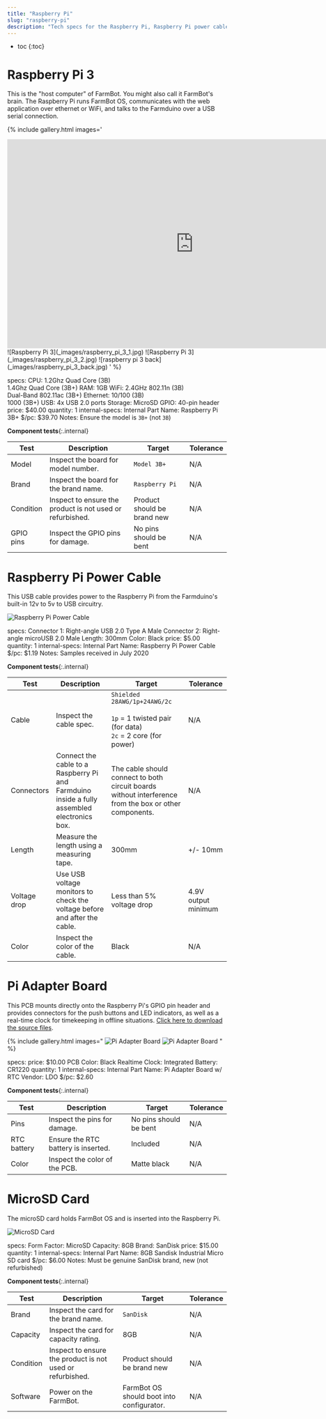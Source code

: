 ```yaml
---
title: "Raspberry Pi"
slug: "raspberry-pi"
description: "Tech specs for the Raspberry Pi, Raspberry Pi power cable, Pi adapter board, and microSD card in FarmBot Genesis. Visit [our shop](http://shop.farm.bot) to purchase parts."
---
```


* toc
{:toc}

# Raspberry Pi 3

This is the "host computer" of FarmBot. You might also call it FarmBot's brain. The Raspberry Pi runs FarmBot OS, communicates with the web application over ethernet or WiFi, and talks to the Farmduino over a USB serial connection.

{% include gallery.html images='
<iframe width="854" height="480" src="https://www.youtube.com/embed/jF8q6WAS-rU" frameborder="0" allow="accelerometer; autoplay; clipboard-write; encrypted-media; gyroscope; picture-in-picture" allowfullscreen></iframe>
![Raspberry Pi 3](_images/raspberry_pi_3_1.jpg)
![Raspberry Pi 3](_images/raspberry_pi_3_2.jpg)
![raspberry pi 3 back](_images/raspberry_pi_3_back.jpg)
' %}

specs:
  CPU: 1.2Ghz Quad Core (3B)<br>1.4Ghz Quad Core (3B+)
  RAM: 1GB
  WiFi: 2.4GHz 802.11n (3B)<br>Dual-Band 802.11ac (3B+)
  Ethernet: 10/100 (3B)<br>1000 (3B+)
  USB: 4x USB 2.0 ports
  Storage: MicroSD
  GPIO: 40-pin header
price: $40.00
quantity: 1
internal-specs:
  Internal Part Name: Raspberry Pi 3B+
  $/pc: $39.70
  Notes: Ensure the model is `3B+` (not `3B`)

**Component tests**{:.internal}

|Test         |Description  |Target       |Tolerance    |
|-------------|-------------|-------------|-------------|
|Model        |Inspect the board for model number.|`Model 3B+`|N/A
|Brand        |Inspect the board for the brand name.|`Raspberry Pi`|N/A
|Condition    |Inspect to ensure the product is not used or refurbished.|Product should be brand new|N/A
|GPIO pins    |Inspect the GPIO pins for damage.|No pins should be bent|N/A

# Raspberry Pi Power Cable

This USB cable provides power to the Raspberry Pi from the Farmduino's built-in 12v to 5v to USB circuitry.

![Raspberry Pi Power Cable](_images/pi_power_cable.jpg)

specs:
  Connector 1: Right-angle USB 2.0 Type A Male
  Connector 2: Right-angle microUSB 2.0 Male
  Length: 300mm
  Color: Black
price: $5.00
quantity: 1
internal-specs:
  Internal Part Name: Raspberry Pi Power Cable
  $/pc: $1.19
  Notes: Samples received in July 2020

**Component tests**{:.internal}

|Test         |Description  |Target       |Tolerance    |
|-------------|-------------|-------------|-------------|
|Cable        |Inspect the cable spec.|`Shielded 28AWG/1p+24AWG/2c`<br><br>`1p` = 1 twisted pair (for data)<br>`2c` = 2 core (for power)|N/A
|Connectors   |Connect the cable to a Raspberry Pi and Farmduino inside a fully assembled electronics box.|The cable should connect to both circuit boards without interference from the box or other components.|N/A
|Length       |Measure the length using a measuring tape.|300mm|+/- 10mm
|Voltage drop |Use USB voltage monitors to check the voltage before and after the cable.|Less than 5% voltage drop|4.9V output minimum
|Color        |Inspect the color of the cable.|Black|N/A

# Pi Adapter Board

This PCB mounts directly onto the Raspberry Pi's GPIO pin header and provides connectors for the push buttons and LED indicators, as well as a real-time clock for timekeeping in offline situations. [Click here to download the source files](https://drive.google.com/drive/folders/1P8Pdpv2Jrlygh-WBlnO5RMSocQVUQCna?usp=sharing).

{% include gallery.html images="
![Pi Adapter Board](_images/pi_adapter_board_1.jpg)
![Pi Adapter Board](_images/pi_adapter_board_2.jpg)
" %}

specs:
price: $10.00
  PCB Color: Black
  Realtime Clock: Integrated
  Battery: CR1220
quantity: 1
internal-specs:
  Internal Part Name: Pi Adapter Board w/ RTC
  Vendor: LDO
  $/pc: $2.60

**Component tests**{:.internal}

|Test         |Description  |Target       |Tolerance    |
|-------------|-------------|-------------|-------------|
|Pins         |Inspect the pins for damage.|No pins should be bent|N/A
|RTC battery  |Ensure the RTC battery is inserted.|Included|N/A
|Color        |Inspect the color of the PCB.|Matte black|N/A

# MicroSD Card

The microSD card holds FarmBot OS and is inserted into the Raspberry Pi.

![MicroSD Card](_images/microsd_card.jpg)

specs:
  Form Factor: MicroSD
  Capacity: 8GB
  Brand: SanDisk
price: $15.00
quantity: 1
internal-specs:
  Internal Part Name: 8GB Sandisk Industrial Micro SD card
  $/pc: $6.00
  Notes: Must be genuine SanDisk brand, new (not refurbished)

**Component tests**{:.internal}

|Test         |Description  |Target       |Tolerance    |
|-------------|-------------|-------------|-------------|
|Brand        |Inspect the card for the brand name.|`SanDisk`|N/A
|Capacity     |Inspect the card for capacity rating.|8GB|N/A
|Condition    |Inspect to ensure the product is not used or refurbished.|Product should be brand new|N/A
|Software     |Power on the FarmBot.|FarmBot OS should boot into configurator.|N/A